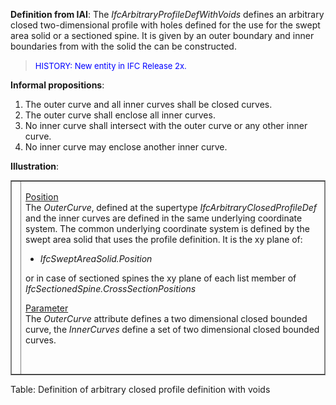 **Definition
from IAI**: The _IfcArbitraryProfileDefWithVoids_ defines an arbitrary closed two-dimensional profile with holes defined for the use for the swept area solid or a sectioned spine. It is given by an outer boundary and inner boundaries from with the solid the can be constructed.

> <font color="#0000ff" size="-1">HISTORY: New entity
in IFC
Release 2x.</font>

**Informal
propositions**:

1. The outer curve and all inner curves shall be closed curves.
2. The outer curve shall enclose all inner curves.
3. No inner curve shall intersect with the outer curve or any other inner curve.
4. No inner curve may enclose another inner curve.

**Illustration**:

<table style="width: 100%;" border="1" cellpadding="2" cellspacing="2" frame="border">
  <tbody>
    <tr>
      <td align="left" valign="top" width="420"><a href="drawings/IfcArbitraryProfileDef-Layout2.dwf"><img src="figures/IfcArbitraryProfileDef-Layout2.gif" alt="arbitrary profile with inner boundaries" border="0" height="300" width="400"></a></td>
      <td style="width: 100%; vertical-align: top; text-align: left;">
      <p><u>Position</u>
      <br>
The <i>OuterCurve</i>,
defined at the supertype <i>IfcArbitraryClosedProfileDef</i>
and the inner curves are defined in the same underlying coordinate
system. The common underlying
coordinate system is defined by the swept area solid
that uses the profile definition. It is the xy plane of: </p>
      <ul>
        <li style="font-style: italic;">IfcSweptAreaSolid.Position</li>
      </ul>
      <p>or in case of sectioned
spines the xy plane of each list
member of <span style="font-style: italic;">IfcSectionedSpine.CrossSectionPositions</span></p>
      <p><span style="font-style: italic;"></span><u>Parameter</u>
      <br>
The <i>OuterCurve</i>
attribute defines a two dimensional closed
bounded curve, the <i>InnerCurves</i>
define a set of two dimensional
closed bounded curves.</p>
      </td>
    </tr>
  </tbody>
</table>

Table: Definition of arbitrary closed profile definition with voids
